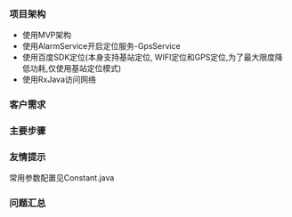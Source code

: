 ### 项目架构
* 使用MVP架构
* 使用AlarmService开启定位服务-GpsService
* 使用百度SDK定位(本身支持基站定位, WIFI定位和GPS定位,为了最大限度降低功耗,仅使用基站定位模式)  
* 使用RxJava访问网络

### 客户需求

### 主要步骤

### 友情提示
常用参数配置见Constant.java

### 问题汇总
